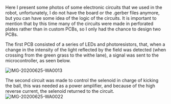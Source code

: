 Here I present some photos of some electronic circuits that we used in the robot, unfortunately, I do not have the board or the .gerber files anymore, but you can have some idea of the logic of the circuits.
It is important to mention that by this time many of the circuits were made in perforated plates rather than in custom PCBs, so I only had the chance to design two PCBs.

The first PCB consisted of a series of LEDs and photoresistors, that, when a change in the intensity of the light reflected by the field was detected (when crossing from the green grass to the withe lane), a signal was sent to the microcontroller, as seen below.

![IMG-20200625-WA0013](https://github.com/alejandro3141592/TMR-Soccer-Junior/assets/132953325/a9c05dd4-b246-45ce-9c68-f81e42918c71)

The second circuit was made to control the selenoid in charge of kicking the ball, this was needed as a power amplifier, and because of the high reverse current, the selenoid returned to the circuit.
![IMG-20200625-WA0022](https://github.com/alejandro3141592/TMR-Soccer-Junior/assets/132953325/86a43bc3-dc2f-4935-8624-5c5e4af3dff2)
